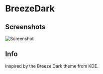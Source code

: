 # BreezeDark

## Screenshots

![Screenshot](https://i.imgur.com/HjK3Gab.png)

## Info

Inspired by the Breeze Dark theme from KDE.
